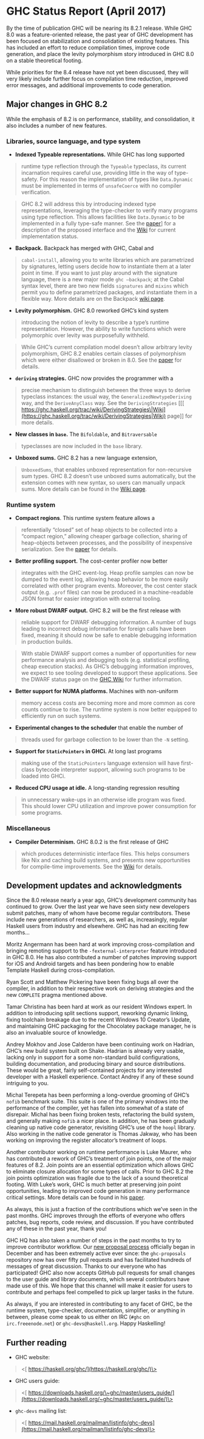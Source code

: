 # GHC Status Report (April 2017)


By the time of publication GHC will be nearing its 8.2.1
release. While GHC 8.0 was a feature-oriented release, the past year of
GHC development has been focused on stabilization and consolidation of
existing features. This has included an effort to reduce compilation
times, improve code generation, and place the levity polymorphism story
introduced in GHC 8.0 on a stable theoretical footing.


While priorities for the 8.4 release have not yet been discussed, they
will very likely include further focus on compilation time reduction,
improved error messages, and additional improvements to code generation.

## Major changes in GHC 8.2


While the emphasis of 8.2 is on performance, stability, and
consolidation, it also includes a number of new features.

### Libraries, source language, and type system

- **Indexed Typeable representations.** While GHC has long supported

>
> runtime type reflection through the `Typeable` typeclass, its
> current incarnation requires careful use, providing little in the
> way of type-safety. For this reason the implementation of types like
> `Data.Dynamic` must be implemented in terms of `unsafeCoerce` with
> no compiler verification.

>
> GHC 8.2 will address this by introducing indexed type
> representations, leveraging the type-checker to verify many programs
> using type reflection. This allows facilities like `Data.Dynamic` to
> be implemented in a fully type-safe manner. See the [ paper](https://research.microsoft.com/en-us/um/people/simonpj/papers/haskell-dynamic/)\] for a
> description of the proposed interface and the [ Wiki](https://ghc.haskell.org/trac/ghc/wiki/Typeable/BenGamari) for current
> implementation status.

- **Backpack.** Backpack has merged with GHC, Cabal and

> `cabal-install`, allowing you to write libraries which are
> parametrized by signatures, letting users decide how to instantiate
> them at a later point in time. If you want to just play around with
> the signature language, there is a new major mode `ghc –backpack`;
> at the Cabal syntax level, there are two new fields `signatures` and
> `mixins` which permit you to define parametrized packages, and
> instantiate them in a flexible way. More details are on the Backpack
> [ wiki page](https://ghc.haskell.org/trac/wiki/Backpack).

- **Levity polymorphism.** GHC 8.0 reworked GHC’s kind system

>
> introducing the notion of levity to describe a type’s
> runtime representation. However, the ability to write functions
> which were polymorphic over levity was purposefully withheld.

>
> While GHC’s current compilation model doesn’t allow arbitrary levity
> polymorphism, GHC 8.2 enables certain classes of polymorphism which
> were either disallowed or broken in 8.0. See the [ paper](https://www.microsoft.com/en-us/research/publication/levity-polymorphism/) for details.

- **`deriving` strategies.** GHC now provides the programmer with a

>
> precise mechanism to distinguish between the three ways to derive
> typeclass instances: the usual way, the `GeneralizedNewtypeDeriving`
> way, and the `DeriveAnyClass` way. See the `DerivingStrategies` \[\[[ https://ghc.haskell.org/trac/wiki/DerivingStrategies\|Wiki](https://ghc.haskell.org/trac/wiki/DerivingStrategies|Wiki)
> page\]\] for more details.

- **New classes in `base`.** The `Bifoldable`, and `Bitraversable`

>
> typeclasses are now included in the `base` library.

- **Unboxed sums.** GHC 8.2 has a new language extension,

> `UnboxedSums`, that enables unboxed representation for non-recursive
> sum types. GHC 8.2 doesn’t use unboxed sums automatically, but the
> extension comes with new syntax, so users can manually unpack sums.
> More details can be found in the [ Wiki page](https://ghc.haskell.org/trac/ghc/wiki/UnpackedSumTypes).

### Runtime system

- **Compact regions**. This runtime system feature allows a

>
> referentially “closed” set of heap objects to be collected into a
> “compact region,” allowing cheaper garbage collection, sharing of
> heap-objects between processes, and the possibility of
> inexpensive serialization. See the [ paper](http://ezyang.com/papers/ezyang15-cnf.pdf) for details.

- **Better profiling support.** The cost-center profiler now better

>
> integrates with the GHC event-log. Heap profile samples can now be
> dumped to the event log, allowing heap behavior to be more easily
> correlated with other program events. Moreover, the cost center
> stack output (e.g. `.prof` files) can now be produced in a
> machine-readable JSON format for easier integration with
> external tooling.

- **More robust DWARF output.** GHC 8.2 will be the first release with

>
> reliable support for DWARF debugging information. A number of bugs
> leading to incorrect debug information for foreign calls have been
> fixed, meaning it should now be safe to enable debugging information
> in production builds.

>
> With stable DWARF support comes a number of opportunities for new
> performance analysis and debugging tools (e.g. statistical
> profiling, cheap execution stacks). As GHC’s debugging information
> improves, we expect to see tooling developed to support
> these applications. See the DWARF status page on the [ GHC Wiki](https://ghc.haskell.org/trac/ghc/wiki/DWARF/Status)
> for further information.

- **Better support for NUMA platforms.** Machines with non-uniform

>
> memory access costs are becoming more and more common as core counts
> continue to rise. The runtime system is now better equipped to
> efficiently run on such systems.

- **Experimental changes to the scheduler** that enable the number of

>
> threads used for garbage collection to be lower than the
> `-N` setting.

- **Support for `StaticPointers` in GHCi.** At long last programs

>
> making use of the `StaticPointers` language extension will have
> first-class bytecode interpreter support, allowing such programs to
> be loaded into GHCi.

- **Reduced CPU usage at idle.** A long-standing regression resulting

>
> in unnecessary wake-ups in an otherwise idle program was fixed. This
> should lower CPU utilization and improve power consumption for
> some programs.

### Miscellaneous

- **Compiler Determinism.** GHC 8.0.2 is the first release of GHC

>
> which produces deterministic interface files. This helps consumers
> like Nix and caching build systems, and presents new opportunities
> for compile-time improvements. See the [ Wiki](https://ghc.haskell.org/trac/ghc/wiki/DeterministicBuilds) for details.

## Development updates and acknowledgments


Since the 8.0 release nearly a year ago, GHC’s development community has
continued to grow. Over the last year we have seen sixty new developers
submit patches, many of whom have become regular contributors. These
include new generations of researchers, as well as, increasingly,
regular Haskell users from industry and elsewhere. GHC has had an
exciting few months...


Moritz Angermann has been hard at work improving cross-compilation and
bringing remoting support to the `-fexternal-interpreter` feature
introduced in GHC 8.0. He has also contributed a number of patches
improving support for iOS and Android targets and has been pondering how
to enable Template Haskell during cross-compilation.


Ryan Scott and Matthew Pickering have been fixing bugs all over the
compiler, in addition to their respective work on deriving strategies
and the new `COMPLETE` pragma mentioned above.


Tamar Christina has been hard at work as our resident Windows expert. In
addition to introducing split sections support, reworking dynamic
linking, fixing toolchain breakage due to the recent Windows 10
Creator’s Update, and maintaining GHC packaging for the Chocolatey
package manager, he is also an invaluable source of knowledge.


Andrey Mokhov and Jose Calderon have been continuing work on Hadrian,
GHC’s new build system built on Shake. Hadrian is already very usable,
lacking only in support for a some non-standard build configurations,
building documentation, and producing binary and source distributions.
These would be great, fairly self-contained projects for any interested
developer with a Haskell experience. Contact Andrey if any of these
sound intriguing to you.


Michal Terepeta has been performing a long-overdue grooming of GHC’s
`nofib` benchmark suite. This suite is one of the primary windows into
the performance of the compiler, yet has fallen into somewhat of a state
of disrepair. Michal has been fixing broken tests, refactoring the build
system, and generally making `nofib` a nicer place. In addition, he has
been gradually cleaning up native code generator, revisiting GHC’s use
of the `hoopl` library. Also working in the native code generator is
Thomas Jakway, who has been working on improving the register
allocator’s treatment of loops.


Another contributor working on runtime performance is Luke Maurer, who
has contributed a rework of GHC’s treatment of join points, one of the
major features of 8.2. Join points are an essential optimization which
allows GHC to eliminate closure allocation for some types of calls.
Prior to GHC 8.2 the join points optimization was fragile due to the
lack of a sound theoretical footing. With Luke’s work, GHC is much
better at preserving join point opportunities, leading to improved code
generation in many performance critical settings. More details can be
found in his [ paper](https://www.microsoft.com/en-us/research/publication/compiling-without-continuations).


As always, this is just a fraction of the contributions which we’ve seen
in the past months. GHC improves through the efforts of everyone who
offers patches, bug reports, code review, and discussion. If you have
contributed any of these in the past year, thank you!


GHC HQ has also taken a number of steps in the past months to try to
improve contributor workflow. Our [ new proposal process](https://github.com/ghc-proposals/ghc-proposals) officially
began in December and has been extremely active ever since: the
`ghc-proposals` repository now has over fifty pull requests and has
facilitated hundreds of messages of great discussion. Thanks to our
everyone who has participated! GHC also now accepts GitHub pull requests
for small changes to the user guide and library documents, which several
contributors have made use of this. We hope that this channel will make
it easier for users to contribute and perhaps feel compelled to pick up
larger tasks in the future.


As always, if you are interested in contributing to any facet of GHC, be
the runtime system, type-checker, documentation, simplifier, or anything
in between, please come speak to us either on IRC (`#ghc` on
`irc.freeenode.net`) or `ghc-devs@haskell.org`. Happy Haskelling!

## Further reading

-   GHC website:

>
> \<[ https://haskell.org/ghc/](https://haskell.org/ghc/)\>

-   GHC users guide:

>
> \<[ https://downloads.haskell.org/\~ghc/master/users_guide/](https://downloads.haskell.org/~ghc/master/users_guide/)\>

- `ghc-devs` mailing list:

>
> \<[ https://mail.haskell.org/mailman/listinfo/ghc-devs](https://mail.haskell.org/mailman/listinfo/ghc-devs)\>
